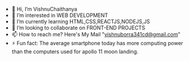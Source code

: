 - 👋 Hi, I’m VishnuChaithanya 
- 👀 I’m interested in WEB DEVELOPMENT
- 🌱 I’m currently learning HTML,CSS,REACTJS,NODEJS,JS
- 💞️ I’m looking to collaborate on FRONT-END PROJECTS
- 📫 How to reach me? Here's My Mail "vishnuborra341cd@gmail.com"
- ⚡ Fun fact: The average smartphone today has more computing power than the computers used for apollo 11 moon landing.

<!---
vishnuborra/vishnuborra is a ✨ special ✨ repository because its `README.md` (this file) appears on your GitHub profile.
You can click the Preview link to take a look at your changes.
--->
